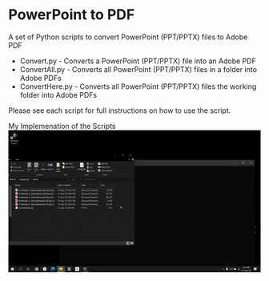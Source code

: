 # PowerPoint to PDF

A set of Python scripts to convert PowerPoint (PPT/PPTX) files to Adobe PDF

- Convert.py - Converts a PowerPoint (PPT/PPTX) file into an Adobe PDF
- ConvertAll.py - Converts all PowerPoint (PPT/PPTX) files in a folder into Adobe PDFs
- ConvertHere.py - Converts all PowerPoint (PPT/PPTX) files the working folder into Adobe PDFs

Please see each script for full instructions on how to use the script.

My Implemenation of the Scripts
![Folder](docs\images\folderScript.gif)